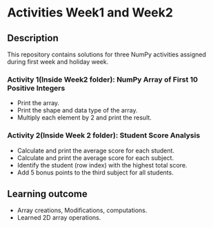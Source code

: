 # Activities Week1 and Week2

## Description

This repository contains solutions for three NumPy activities assigned during first week and holiday week. 

### Activity 1(Inside Week2 folder): NumPy Array of First 10 Positive Integers

- Print the array.
- Print the shape and data type of the array.
- Multiply each element by 2 and print the result.


### Activity 2(Inside Week 2 folder): Student Score Analysis
- Calculate and print the average score for each student.
- Calculate and print the average score for each subject.
- Identify the student (row index) with the highest total score.
- Add 5 bonus points to the third subject for all students.


## Learning outcome

- Array creations, Modifications, computations.
- Learned 2D array operations.

